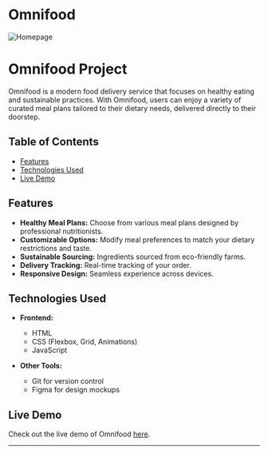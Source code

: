 # Omnifood

![Homepage](img/Onimfood%20screenshot.png)

# Omnifood Project

Omnifood is a modern food delivery service that focuses on healthy eating and sustainable practices. With Omnifood, users can enjoy a variety of curated meal plans tailored to their dietary needs, delivered directly to their doorstep.

## Table of Contents

- [Features](#features)
- [Technologies Used](#technologies-used)
- [Live Demo](#live-demo)

## Features

- **Healthy Meal Plans:** Choose from various meal plans designed by professional nutritionists.
- **Customizable Options:** Modify meal preferences to match your dietary restrictions and taste.
- **Sustainable Sourcing:** Ingredients sourced from eco-friendly farms.
- **Delivery Tracking:** Real-time tracking of your order.
- **Responsive Design:** Seamless experience across devices.

## Technologies Used

- **Frontend:**

  - HTML
  - CSS (Flexbox, Grid, Animations)
  - JavaScript

- **Other Tools:**
  - Git for version control
  - Figma for design mockups



## Live Demo

Check out the live demo of Omnifood [here](https://your-live-demo-link.com).

---
